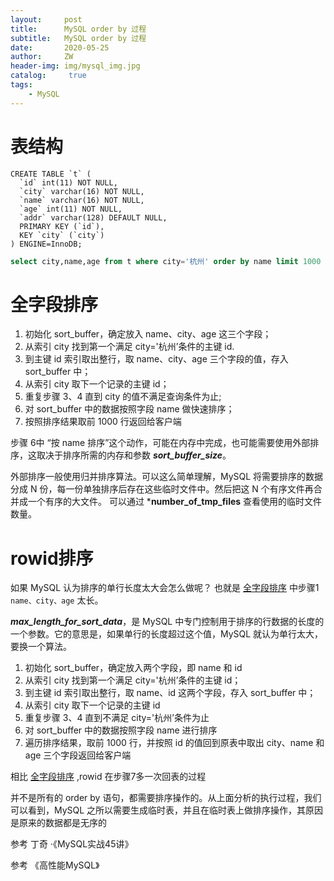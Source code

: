 ```yaml
---
layout:     post
title:      MySQL order by 过程
subtitle:   MySQL order by 过程
date:       2020-05-25
author:     ZW
header-img: img/mysql_img.jpg
catalog: 	 true
tags:
    - MySQL
---
```


# 表结构

```
CREATE TABLE `t` (
  `id` int(11) NOT NULL,
  `city` varchar(16) NOT NULL,
  `name` varchar(16) NOT NULL,
  `age` int(11) NOT NULL,
  `addr` varchar(128) DEFAULT NULL,
  PRIMARY KEY (`id`),
  KEY `city` (`city`)
) ENGINE=InnoDB;
```

```sql
select city,name,age from t where city='杭州' order by name limit 1000 ;
```

# 全字段排序

1. 初始化 sort_buffer，确定放入 name、city、age 这三个字段；
2. 从索引 city 找到第一个满足 city='杭州’条件的主键 id.
3. 到主键 id 索引取出整行，取 name、city、age 三个字段的值，存入 sort_buffer 中；
4. 从索引 city 取下一个记录的主键 id；
5. 重复步骤 3、4 直到 city 的值不满足查询条件为止;
6. 对 sort_buffer 中的数据按照字段 name 做快速排序；
7. 按照排序结果取前 1000 行返回给客户端


步骤 6中 “按 name 排序”这个动作，可能在内存中完成，也可能需要使用外部排序，这取决于排序所需的内存和参数 ***sort_buffer_size***。

外部排序一般使用归并排序算法。可以这么简单理解，MySQL 将需要排序的数据分成 N 份，每一份单独排序后存在这些临时文件中。然后把这 N 个有序文件再合并成一个有序的大文件。 可以通过 ***number_of_tmp_files** 查看使用的临时文件数量。

# rowid排序

如果 MySQL 认为排序的单行长度太大会怎么做呢？ 也就是 [全字段排序]() 中步骤1 `name、city、age` 太长。
 
***max_length_for_sort_data***，是 MySQL 中专门控制用于排序的行数据的长度的一个参数。它的意思是，如果单行的长度超过这个值，MySQL 就认为单行太大，要换一个算法。
 
 
1. 初始化 sort_buffer，确定放入两个字段，即 name 和 id
2. 从索引 city 找到第一个满足 city='杭州’条件的主键 id；
3. 到主键 id 索引取出整行，取 name、id 这两个字段，存入 sort_buffer 中；
4. 从索引 city 取下一个记录的主键 id
5. 重复步骤 3、4 直到不满足 city='杭州’条件为止
6. 对 sort_buffer 中的数据按照字段 name 进行排序
7. 遍历排序结果，取前 1000 行，并按照 id 的值回到原表中取出 city、name 和 age 三个字段返回给客户端


相比 [全字段排序]() ,rowid 在步骤7多一次回表的过程



并不是所有的 order by 语句，都需要排序操作的。从上面分析的执行过程，我们可以看到，MySQL 之所以需要生成临时表，并且在临时表上做排序操作，其原因是原来的数据都是无序的



参考 丁奇 ·《MySQL实战45讲》
    
参考 《高性能MySQL》


